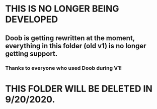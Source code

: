 # THIS IS NO LONGER BEING DEVELOPED

## Doob is getting rewritten at the moment, everything in this folder (old v1) is no longer getting support.

### Thanks to everyone who used Doob during V1!

# THIS FOLDER WILL BE DELETED IN 9/20/2020.